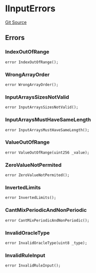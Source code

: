 # IInputErrors
[Git Source](https://github.com/thrackle-io/tron/blob/6347e28a06cfe8dcc416f54eea2d35ee6b0ce9fd/src/common/IErrors.sol)


## Errors
### IndexOutOfRange

```solidity
error IndexOutOfRange();
```

### WrongArrayOrder

```solidity
error WrongArrayOrder();
```

### InputArraysSizesNotValid

```solidity
error InputArraysSizesNotValid();
```

### InputArraysMustHaveSameLength

```solidity
error InputArraysMustHaveSameLength();
```

### ValueOutOfRange

```solidity
error ValueOutOfRange(uint256 _value);
```

### ZeroValueNotPermited

```solidity
error ZeroValueNotPermited();
```

### InvertedLimits

```solidity
error InvertedLimits();
```

### CantMixPeriodicAndNonPeriodic

```solidity
error CantMixPeriodicAndNonPeriodic();
```

### InvalidOracleType

```solidity
error InvalidOracleType(uint8 _type);
```

### InvalidRuleInput

```solidity
error InvalidRuleInput();
```

